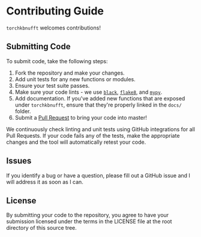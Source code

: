 # Contributing Guide

`torchkbnufft` welcomes contributions!

## Submitting Code

To submit code, take the following steps:

1. Fork the repository and make your changes.
2. Add unit tests for any new functions or modules.
3. Ensure your test suite passes.
4. Make sure your code lints - we use [`black`](https://github.com/psf/black),
[`flake8`](https://github.com/PyCQA/flake8), and
[`mypy`](https://github.com/python/mypy).
5. Add documentation. If you've added new functions that are exposed under
`torchkbnufft`, ensure that they're properly linked in the `docs/` folder.
6. Submit a [Pull Request](https://github.com/mmuckley/torchkbnufft/pulls) to
bring your code into master!

We continuously check linting and unit tests using GitHub integrations for all
Pull Requests. If your code fails any of the tests, make the appropriate
changes and the tool will automatically retest your code.

## Issues

If you identify a bug or have a question, please fill out a GitHub issue and I
will address it as soon as I can.

## License

By submitting your code to the repository, you agree to have your submission
licensed under the terms in the LICENSE file at the root directory of this
source tree.
